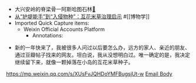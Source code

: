 - 大兴安岭的脊梁骨一阿斯哈图石林[🍎](marginnote3app://note/D6BE4632-9CBB-4336-A8D1-227CAD9C6A4F) 
- [从“护堤能手”到“入侵物种”：互花米草治理启示](https://chinadialogueocean.net/zh/5/90595/) 
#[[博物学]]
- Imported Quick Capture items:
    - Weixin Official Accounts Platform
        - Annotations:

* 新的一年快来了，我被很多人问过以后要怎么办，远方的家人、亲近的朋友、通过豆瓣帖子找来的网友。坦白说，我从没想明白过。唯一确定的是，我决定继续留下来，就像一颗掉落在小岛的互花米草种子。



https://mp.weixin.qq.com/s/XUsFvJQHDoYMFBugsjUt-w [Email Body](https://files.todoist.com/FOb8cOr9H5JVURC2xZn35JH6Vo8XDmtkPkXRUA4z1TXEa1dorBwhH6IpmXysHnA5/by/21878347/as/file.html)
